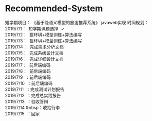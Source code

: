 # Recommended-System
短学期项目：  《基于隐语义模型的旅游推荐系统》 javaweb实现
时间规划：  
2019/7/1：&nbsp;&nbsp;短学期课题选择&nbsp;&nbsp;&#10003;  
2019/7/2：&nbsp;&nbsp;搭环境+模型训练+算法编写  
2019/7/3：&nbsp;&nbsp;搭环境+模型训练+算法编写  
2019/7/4：&nbsp;&nbsp;完成需求分析文档  
2019/7/5：&nbsp;&nbsp;完成系统设计文档  
2019/7/6：&nbsp;&nbsp;完成详细设计文档  
2019/7/7：&nbsp;&nbsp;前后端编码  
2019/7/8：&nbsp;&nbsp;前后端编码  
2019/7/9&nbsp;&nbsp;：前后端编码  
2019/7/10&nbsp;&nbsp;：前后端编码  
2019/7/11&nbsp;&nbsp;：完成测试计划报告  
2019/7/12&nbsp;&nbsp;：完成总实践报告  
2019/7/13&nbsp;&nbsp;：验收答辩  
2019/7/14&nbsp;&nbsp：收拾行李  
2019/7/15&nbsp;&nbsp;：回家
